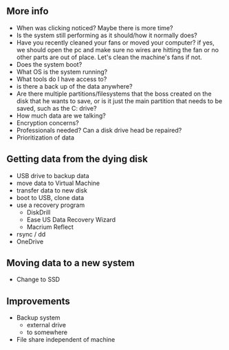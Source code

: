 ## More info

- When was clicking noticed? Maybe there is more time?
- Is the system still performing as it should/how it normally does?
- Have you recently cleaned your fans or moved your computer? if yes, we should open the pc and make sure no wires are hitting the fan or no other parts are out of place. Let's clean the machine's fans if not.
- Does the system boot?
- What OS is the system running?
- What tools do I have access to?
- is there a back up of the data anywhere?
- Are there multiple partitions/filesystems that the boss created on the disk that he wants to save, or is it just the main partition that needs to be saved, such as the C: drive?
- How much data are we talking?
- Encryption concerns?
- Professionals needed? Can a disk drive head be repaired?
- Prioritization of data

## Getting data from the dying disk

- USB drive to backup data
- move data to Virtual Machine
- transfer data to new disk
- boot to USB, clone data
- use a recovery program
  - DiskDrill
  - Ease US Data Recovery Wizard
  - Macrium Reflect
- rsync / dd
- OneDrive

## Moving data to a new system

- Change to SSD

## Improvements

- Backup system
  - external drive
  - to somewhere
- File share independent of machine
